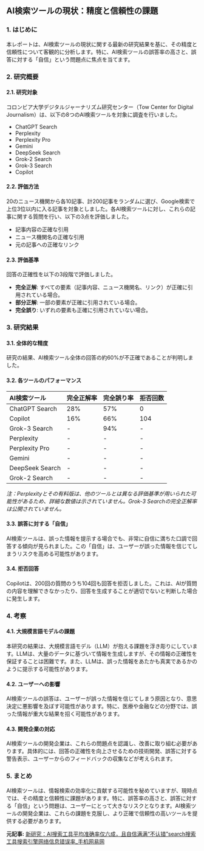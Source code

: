## AI検索ツールの現状：精度と信頼性の課題

### 1. はじめに

本レポートは、AI検索ツールの現状に関する最新の研究結果を基に、その精度と信頼性について客観的に分析します。特に、AI検索ツールの誤答率の高さと、誤答に対する「自信」という問題点に焦点を当てます。

### 2. 研究概要

#### 2.1. 研究対象

コロンビア大学デジタルジャーナリズム研究センター（Tow Center for Digital Journalism）は、以下の8つのAI検索ツールを対象に調査を行いました。

* ChatGPT Search
* Perplexity
* Perplexity Pro
* Gemini
* DeepSeek Search
* Grok-2 Search
* Grok-3 Search
* Copilot

#### 2.2. 評価方法

20のニュース機関から各10記事、計200記事をランダムに選び、Google検索で上位3位以内に入る記事を対象としました。各AI検索ツールに対し、これらの記事に関する質問を行い、以下の3点を評価しました。

* 記事内容の正確な引用
* ニュース機関名の正確な引用
* 元の記事への正確なリンク

#### 2.3. 評価基準

回答の正確性を以下の3段階で評価しました。

* **完全正解**: すべての要素（記事内容、ニュース機関名、リンク）が正確に引用されている場合。
* **部分正解**: 一部の要素が正確に引用されている場合。
* **完全誤り**: いずれの要素も正確に引用されていない場合。

### 3. 研究結果

#### 3.1. 全体的な精度

研究の結果、AI検索ツール全体の回答の約60%が不正確であることが判明しました。

#### 3.2. 各ツールのパフォーマンス

| AI検索ツール | 完全正解率 | 完全誤り率 | 拒否回数 |
| :----------------- | :--------- | :--------- | :------- |
| ChatGPT Search | 28% | 57% | 0 |
| Copilot | 16% | 66% | 104 |
| Grok-3 Search | - | 94% | - |
| Perplexity | - | - | - |
| Perplexity Pro | - | - | - |
| Gemini | - | - | - |
| DeepSeek Search | - | - | - |
| Grok-2 Search | - | - | - |

*注：Perplexityとその有料版は、他のツールとは異なる評価基準が用いられた可能性があるため、詳細な数値は示されていません。Grok-3 Searchの完全正解率は公開されていません。*

#### 3.3. 誤答に対する「自信」

AI検索ツールは、誤った情報を提示する場合でも、非常に自信に満ちた口調で回答する傾向が見られました。この「自信」は、ユーザーが誤った情報を信じてしまうリスクを高める可能性があります。

#### 3.4. 拒否回答

Copilotは、200回の質問のうち104回も回答を拒否しました。これは、AIが質問の内容を理解できなかったり、回答を生成することが適切でないと判断した場合に発生します。

### 4. 考察

#### 4.1. 大規模言語モデルの課題

本研究の結果は、大規模言語モデル（LLM）が抱える課題を浮き彫りにしています。LLMは、大量のデータに基づいて情報を生成しますが、その情報の正確性を保証することは困難です。また、LLMは、誤った情報をあたかも真実であるかのように提示する可能性があります。

#### 4.2. ユーザーへの影響

AI検索ツールの誤答は、ユーザーが誤った情報を信じてしまう原因となり、意思決定に悪影響を及ぼす可能性があります。特に、医療や金融などの分野では、誤った情報が重大な結果を招く可能性があります。

#### 4.3. 開発企業の対応

AI検索ツールの開発企業は、これらの問題点を認識し、改善に取り組む必要があります。具体的には、回答の正確性を向上させるための技術開発、誤答に対する警告表示、ユーザーからのフィードバックの収集などが考えられます。

### 5. まとめ

AI検索ツールは、情報検索の効率化に貢献する可能性を秘めていますが、現時点では、その精度と信頼性に課題があります。特に、誤答率の高さと、誤答に対する「自信」という問題は、ユーザーにとって大きなリスクとなります。AI検索ツールの開発企業は、これらの課題を克服し、より正確で信頼性の高いツールを提供する必要があります。


**元記事:** [新研究：AI搜索工具平均准确率仅六成，且自信满满“不认错”search搜索工具搜索引擎网络信息错误率_手机网易网](https://www.163.com/dy/article/JQHVU13J0511B8LM.html)